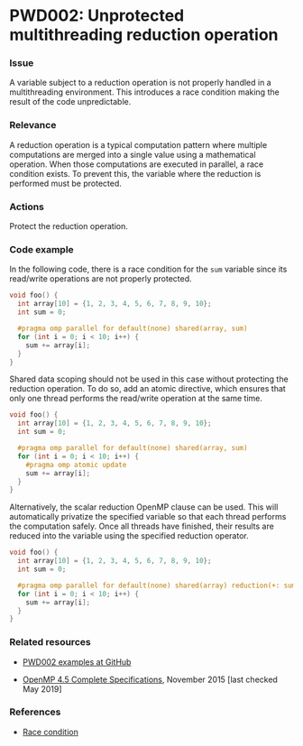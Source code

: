 # PWD002: Unprotected multithreading reduction operation

### Issue

A variable subject to a reduction operation is not properly handled in a
multithreading environment. This introduces a race condition making the result
of the code unpredictable.

### Relevance

A reduction operation is a typical computation pattern where multiple
computations are merged into a single value using a mathematical operation. When
those computations are executed in parallel, a race condition exists. To prevent
this, the variable where the reduction is performed must be protected.

### Actions

Protect the reduction operation.

### Code example

In the following code, there is a race condition for the `sum` variable since
its read/write operations are not properly protected.

```c
void foo() {
  int array[10] = {1, 2, 3, 4, 5, 6, 7, 8, 9, 10};
  int sum = 0;

  #pragma omp parallel for default(none) shared(array, sum)
  for (int i = 0; i < 10; i++) {
    sum += array[i];
  }
}
```

Shared data scoping should not be used in this case without protecting the
reduction operation. To do so, add an atomic directive, which ensures that only
one thread performs the read/write operation at the same time.

```c
void foo() {
  int array[10] = {1, 2, 3, 4, 5, 6, 7, 8, 9, 10};
  int sum = 0;

  #pragma omp parallel for default(none) shared(array, sum)
  for (int i = 0; i < 10; i++) {
    #pragma omp atomic update
    sum += array[i];
  }
}

```

Alternatively, the scalar reduction OpenMP clause can be used. This will
automatically privatize the specified variable so that each thread performs the
computation safely. Once all threads have finished, their results are reduced
into the variable using the specified reduction operator.

```c
void foo() {
  int array[10] = {1, 2, 3, 4, 5, 6, 7, 8, 9, 10};
  int sum = 0;

  #pragma omp parallel for default(none) shared(array) reduction(+: sum)
  for (int i = 0; i < 10; i++) {
    sum += array[i];
  }
}
```

### Related resources

* [PWD002 examples at GitHub](/Checks/PWD002)

* [OpenMP 4.5 Complete Specifications](https://www.openmp.org/wp-content/uploads/openmp-4.5.pdf),
November 2015 [last checked May 2019]

### References

* [Race condition](https://en.wikipedia.org/wiki/Race_condition)
